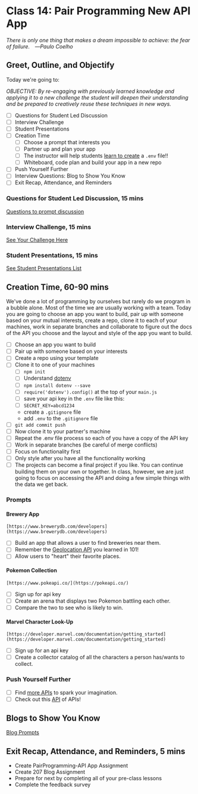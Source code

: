 # Class 14: Pair Programming New API App

<!-- ! HIDE FROM STUDENT; INSTRUCTOR ONLY CONTENT -->
<!-- ## Instructor Only Content - HIDE FROM STUDENTS -->

<!-- ! END INSTRUCTOR ONLY CONTENT -->

*There is only one thing that makes a dream impossible to achieve: the fear of failure. ―Paulo Coelho*

## Greet, Outline, and Objectify

<!-- SMART: Specific, Measurable, Attainable, Relevant, and Timely. -->
<!-- https://examples.yourdictionary.com/well-written-examples-of-learning-objectives.html -->

Today we're going to:
  
*OBJECTIVE: By re-engaging with previously learned knowledge and applying it to a new challenge the student will deepen their understanding and be prepared to creatively reuse these techniques in new ways.*

- [ ] Questions for Student Led Discussion
- [ ] Interview Challenge
- [ ] Student Presentations
- [ ] Creation Time
    * [ ] Choose a prompt that interests you
    * [ ] Partner up and plan your app
    * [ ] The instructor will help students [learn to create](https://medium.com/@thejasonfile/using-dotenv-package-to-create-environment-variables-33da4ac4ea8f) a `.env` file!!
    * [ ] Whiteboard, code plan and build your app in a new repo
- [ ] Push Yourself Further
- [ ] Interview Questions: Blog to Show You Know
- [ ] Exit Recap, Attendance, and Reminders

### Questions for Student Led Discussion, 15 mins
<!-- This section should be structured with the 5E model: https://lesley.edu/article/empowering-students-the-5e-model-explained -->

[Questions to prompt discussion](./../additionalResources/questionsForDiscussion/qfd-class-14.md)

### Interview Challenge, 15 mins
<!-- The last two E happen here: elaborate and evaluate  -->
<!-- this sections should have a challenge that can be solved with the skills they've learned since their last class. -->
<!-- ! HIDDEN CONTENT: INSTRUCTOR ONLY -->
[See Your Challenge Here](./../additionalResources/interviewChallenges.md)
<!-- ! END HIDDEN CONTENT: INSTRUCTOR ONLY -->

### Student Presentations, 15 mins

[See Student Presentations List](./../additionalResources/studentPresentations.md)

## Creation Time, 60-90 mins

We've done a lot of programming by ourselves but rarely do we program in a bubble alone. Most of the time we are usually working with a team. Today you are going to choose an app you want to build, pair up with someone based on your mutual interests, create a repo, clone it to each of your machines, work in separate branches and collaborate to figure out the docs of the API you choose and the layout and style of the app you want to build.

- [ ] Choose an app you want to build
- [ ] Pair up with someone based on your interests
- [ ] Create a repo using your template
- [ ] Clone it to one of your machines
    * [ ] `npm init`
    * [ ] Understand [dotenv](https://youtu.be/zDup0I2VGmk)
    * [ ] `npm install dotenv --save`
    * [ ] `require('dotenv').config()` at the top of your `main.js`
    * [ ] save your api key in the `.env` file like this:
    * [ ] `SECRET_KEY=abcd1234`
    * create a `.gitignore` file
    * add `.env` to the `.gitignore` file
- [ ] `git add commit push`
- [ ] Now clone it to your partner's machine
- [ ] Repeat the .env file process so each of you have a copy of the API key
- [ ] Work in separate branches (be careful of merge conflicts)
- [ ] Focus on functionality first
- [ ] Only style after you have all the functionality working
- [ ] The projects can become a final project if you like. You can continue building them on your own or together. In class, however, we are just going to focus on accessing the API and doing a few simple things with the data we get back.

### Prompts

#### Brewery App

`[https://www.brewerydb.com/developers](https://www.brewerydb.com/developers)`

- [ ] Build an app that allows a user to find breweries near them.
- [ ] Remember the [Geolocation API](https://developer.mozilla.org/en-US/docs/Web/API/Geolocation_API) you learned in 101!
- [ ] Allow users to "heart" their favorite places.

<!-- #### Star Wars Trivia Game

[https://www.swapi.dev](https://swapi.dev/)

Build a game that can challenge two users to answer questions about Star Wars.
If they get it right they get a point added to their side. (Use the logic from your TicTacToe game to get an idea of how to switch users). -->

#### Pokemon Collection

`[https://www.pokeapi.co/](https://pokeapi.co/)`

- [ ] Sign up for api key
- [ ] Create an arena that displays two Pokemon battling each other.
- [ ] Compare the two to see who is likely to win.

#### Marvel Character Look-Up

`[https://developer.marvel.com/documentation/getting_started](https://developer.marvel.com/documentation/getting_started)`

- [ ] Sign up for an api key
- [ ] Create a collector catalog of all the characters a person has/wants to collect.

### Push Yourself Further

- [ ] Find [more APIs](https://www.reddit.com/r/webdev/comments/3wrswc/what_are_some_fun_apis_to_play_with/) to spark your imagination.
- [ ] Check out this [API](https://rapidapi.com/) of APIs!

## Blogs to Show You Know

[Blog Prompts](./../additionalResources/blogPrompts.md)

## Exit Recap, Attendance, and Reminders, 5 mins

* Create PairProgramming-API App Assignment
* Create 207 Blog Assignment
* Prepare for next by completing all of your pre-class lessons
* Complete the feedback survey

<!-- <iframe id="openedx-zollege" src="https://openedx.zollege.com/feedback" style="width: 100%; height: 500px; border: 0">Browser not compatible.</iframe>
<script src="https://openedx.zollege.com/assets/index.js" type="application/javascript"></script> -->

<!-- TODO Create 3 question exit questions -->

<!-- TODO INSERT Student Feedback From -->

<!-- TODO INSERT *HIDDEN* Instructor Feedback Form -->

<!-- 
height/width = 1.777 ---- width="655" height="368"
cp workspace/resources/classOutlineTemplate.md docs/module-
 -->